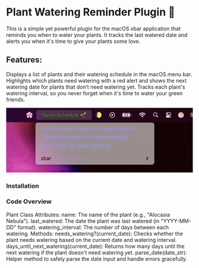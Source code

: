 # Plant Watering Reminder Plugin 🌱

This is a simple yet powerful plugin for the macOS xbar application that reminds you when to water your plants. It tracks the last watered date and alerts you when it's time to give your plants some love.

## Features:

Displays a list of plants and their watering schedule in the macOS menu bar.
Highlights which plants need watering with a red alert and shows the next watering date for plants that don’t need watering yet.
Tracks each plant's watering interval, so you never forget when it's time to water your green friends.

![Screenshot of the plugin](plant-plugin.png)

### Installation

### Code Overview

Plant Class
Attributes:
name: The name of the plant (e.g., "Alocasia Nebula").
last_watered: The date the plant was last watered (in "YYYY-MM-DD" format).
watering_interval: The number of days between each watering.
Methods:
needs_watering?(current_date): Checks whether the plant needs watering based on the current date and watering interval.
days_until_next_watering(current_date): Returns how many days until the next watering if the plant doesn't need watering yet.
parse_date(date_str): Helper method to safely parse the date input and handle errors gracefully.
